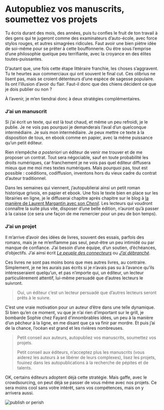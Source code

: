 # Autopubliez vos manuscrits, soumettez vos projets

Tu écris durant des mois, des années, puis tu confies le fruit de ton travail à des gens qui te jugeront comme des examinateurs d’auto-école, avec force stylos rouges, et autres simagrées ridicules. Faut avoir une bien piètre idée de soi-même pour se prêter à cette bouffonnerie. Ou être sous l’emprise d’une philosophie quelque peu terrifiante, avec la croyance en des élites toutes-puissantes.<span id="more-37393"></span>

D’autant que, une fois cette étape littéraire franchie, les choses s’aggravent. Tu te heurtes aux commerciaux qui ont souvent le final cut. Ces olibrius ne lisent pas, mais se croient détenteurs d’une espèce de sagesse populaire. Ils ont l’illusion d’avoir du flair. Faut-il donc que des chiens décident ce que je dois publier ou non ?

À l’avenir, je m’en tiendrai donc à deux stratégies complémentaires.

### J’ai un manuscrit

Si j’ai écrit un texte, qui est là tout chaud, et même un peu refroidi, je le publie. Je ne vois pas pourquoi je demanderais l’aval d’un quelconque intermédiaire. Je suis mon intermédiaire. Je peux mettre ce texte à la disposition de tous, en ebook comme en papier, avec la même puissance qu’un petit éditeur.

Rien n’empêche *a posteriori* un éditeur de venir me trouver et de me proposer un contrat. Tout sera négociable, sauf en toute probabilité les droits numériques, car franchement je ne vois pas quel éditeur diffusera mieux que me moi mes textes numériques. Mais pourquoi pas, tout est possible : coéditions, codiffusion, inventons hors du vieux cadre du contrat d’auteur traditionnel.

Dans les semaines qui viennent, j’autopublierai ainsi un petit roman historique grivois, en papier et ebook. Une fois le texte bien en place sur les librairies en ligne, je le diffuserai chapitre après chapitre sur le blog à [la manière de Laurent Margantin avec son *Chenil*](http://oeuvresouvertes.net/spip.php?rubrique147). Les lecteurs qui voudront connaître la suite plus vite, disposer d’une belle édition, n’auront qu’à passer à la caisse (ce sera une façon de me remercier pour un peu de bon temps).

### J’ai un projet

Il m’arrive d’avoir des idées de livres, souvent des essais, parfois des romans, mais je ne m’enflamme pas seul, peut-être un peu intimidé ou par manque de confiance. J’ai besoin d’une équipe, d’un soutien, d’échéances, d’objectifs. J’ai ainsi écrit [*Le peuple des connecteurs*](https://tcrouzet.com/le-peuple-des-connecteurs/) ou [*J’ai débranché*](https://tcrouzet.com/jai-debranche/).

Ces livres ne sont pas moins bons que mes autres livres, au contraire. Simplement, je ne les aurais pas écrits si je n’avais pas su à l’avance qu’ils intéresseraient quelqu’un, et pas n’importe qui, un éditeur, un lecteur particulièrement attentif, lui-même persuadé que d’autres lecteurs le suivront.

> Oui, un éditeur c’est un lecteur persuadé que d’autres lecteurs seront prêts à le suivre.

C’est une vraie motivation pour un auteur d’être dans une telle dynamique. Si bien qu’en ce moment, vu que je n’ai rien d’important sur le grill, je bombarde Sophie chez Fayard d’innombrables idées, un peu à la manière d’un pêcheur à la ligne, en me disant que ça va finir par mordre. Et puis j’ai de la chance, l’océan est grand et les rivières nombreuses.

> Petit conseil aux auteurs, autopubliez vos manuscrits, soumettez vos projets.
> 
> 
> Petit conseil aux éditeurs, n’acceptez plus les manuscrits (vous aiderez les auteurs à se libérer de leurs complexes), lisez les projets, fouinez dans les autopublications à la recherche de pépites et de talents.

OK, certains éditeurs adoptent déjà cette stratégie. Mais gaffe, avec le crowdsourcing, on peut déjà se passer de vous même avec nos projets. Ce sera moins cool sans votre intérêt, sans vos compétences, mais on y arrivera aussi.

![publish or perish](https://tcrouzet.com/images_tc/2014/09/Publishorperish-01.jpg)